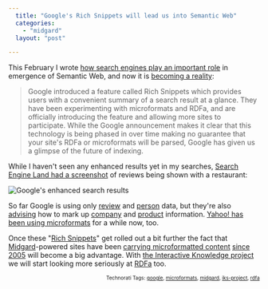 ```yaml
---
  title: "Google's Rich Snippets will lead us into Semantic Web"
  categories: 
    - "midgard"
  layout: "post"

---
```

<p>
This February I wrote <a href="http://bergie.iki.fi/blog/search_engines_have_an_important_role_in_semantic_web/">how search engines play an important role</a> in emergence of Semantic Web, and now it is <a href="http://radar.oreilly.com/2009/05/google-announces-support-for-m.html">becoming a reality</a>:
</p><blockquote>
Google introduced a feature called Rich Snippets which provides users with a convenient summary of a search result at a glance. They have been experimenting with microformats and RDFa, and are officially introducing the feature and allowing more sites to participate. While the Google announcement makes it clear that this technology is being phased in over time making no guarantee that your site's RDFa or microformats will be parsed, Google has given us a glimpse of the future of indexing.
</blockquote><p>
While I haven't seen any enhanced results yet in my searches, <a href="http://searchengineland.com/google-search-now-supports-microformats-and-adds-rich-snippets-to-search-results-19055">Search Engine Land had a screenshot</a> of reviews being shown with a restaurant:
</p><p>
<img src="http://farm4.static.flickr.com/3551/3525472817_f0f17fdf8e_m_d.jpg" alt="Google's enhanced search results" />
</p><p>
So far Google is using only <a href="http://google.com/support/webmasters/bin/answer.py?answer=146645">review</a> and <a href="http://google.com/support/webmasters/bin/answer.py?answer=146646">person</a> data, but they're also <a href="http://google.com/support/webmasters/bin/answer.py?answer=146898">advising</a> how to mark up <a href="http://google.com/support/webmasters/bin/answer.py?answer=146861">company</a> and <a href="http://google.com/support/webmasters/bin/answer.py?answer=146750">product</a> information. <a href="http://bergie.iki.fi/blog/semantic_web_is_here-yahoo-and_microformats/">Yahoo! has been using microformats</a> for a while now, too.
</p><p>
Once these "<a href="http://googlewebmastercentral.blogspot.com/2009/05/introducing-rich-snippets.html">Rich Snippets</a>" get rolled out a bit further the fact that <a href="http://www.midgard-project.org/">Midgard</a>-powered sites have been <a href="http://www.midgard-project.org/documentation/microformat-usage-in-midcom/">carrying microformatted content</a> <a href="http://bergie.iki.fi/blog/openpsa-calendar-goes-horizontal/">since 2005</a> will become a big advantage. With <a href="http://bergie.iki.fi/blog/starting_the_interactive_knowledge_project/">the Interactive Knowledge project</a> we will start looking more seriously at <a href="http://www.w3.org/TR/xhtml-rdfa-primer/">RDFa</a> too.
</p>
<p style="text-align:right;font-size:10px;">Technorati Tags: <a href="http://www.technorati.com/tag/google" rel="tag">google</a>, <a href="http://www.technorati.com/tag/microformats" rel="tag">microformats</a>, <a href="http://www.technorati.com/tag/midgard" rel="tag">midgard</a>, <a href="http://www.technorati.com/tag/iks-project" rel="tag">iks-project</a>, <a href="http://www.technorati.com/tag/rdfa" rel="tag">rdfa</a></p>